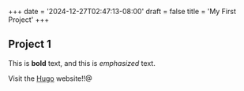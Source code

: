 +++
date = '2024-12-27T02:47:13-08:00'
draft = false
title = 'My First Project'
+++

## Project 1

This is **bold** text, and this is _emphasized_ text.

Visit the [Hugo](https://gohugo.io) website!!@
